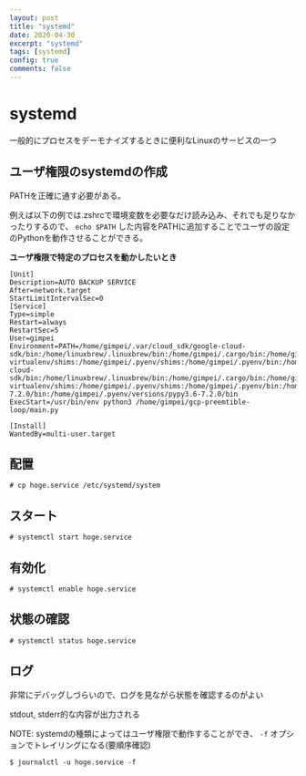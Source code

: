 ```yaml
---
layout: post
title: "systemd"
date: 2020-04-30
excerpt: "systemd"
tags: [systemd]
config: true
comments: false
---
```


# systemd
一般的にプロセスをデーモナイズするときに便利なLinuxのサービスの一つ

## ユーザ権限のsystemdの作成
PATHを正確に通す必要がある。  

例えば以下の例では.zshrcで環境変数を必要なだけ読み込み、それでも足りなかったりするので、 `echo $PATH` した内容をPATHに追加することでユーザの設定のPythonを動作させることができる。

**ユーザ権限で特定のプロセスを動かしたいとき**

```
[Unit]
Description=AUTO BACKUP SERVICE
After=network.target
StartLimitIntervalSec=0
[Service]
Type=simple
Restart=always
RestartSec=5
User=gimpei
Environment=PATH=/home/gimpei/.var/cloud_sdk/google-cloud-sdk/bin:/home/linuxbrew/.linuxbrew/bin:/home/gimpei/.cargo/bin:/home/gimpei/.bin:/home/gimpei/.pyenv/plugins/pyenv-virtualenv/shims:/home/gimpei/.pyenv/shims:/home/gimpei/.pyenv/bin:/home/gimpei/.pyenv/bin:/home/gimpei/.pyenv/bin:/home/gimpei/opt/anaconda3/bin:/home/gimpei/.var/cloud_sdk/google-cloud-sdk/bin:/home/linuxbrew/.linuxbrew/bin:/home/gimpei/.cargo/bin:/home/gimpei/.bin:/home/gimpei/.pyenv/plugins/pyenv-virtualenv/shims:/home/gimpei/.pyenv/shims:/home/gimpei/.pyenv/bin:/home/gimpei/.pyenv/bin:/home/gimpei/.pyenv/bin:/home/gimpei/opt/anaconda3/bin:/usr/local/sbin:/usr/local/bin:/usr/sbin:/usr/bin:/sbin:/bin:/usr/games:/usr/local/games:/home/gimpei/.pyenv/versions/pypy3.6-7.2.0/bin:/home/gimpei/.pyenv/versions/pypy3.6-7.2.0/bin
ExecStart=/usr/bin/env python3 /home/gimpei/gcp-preemtible-loop/main.py

[Install]
WantedBy=multi-user.target
```

## 配置

```console
# cp hoge.service /etc/systemd/system
```

## スタート

```console
# systemctl start hoge.service
```

## 有効化

```console
# systemctl enable hoge.service
```

## 状態の確認

```console
# systemctl status hoge.service
```

## ログ

非常にデバッグしづらいので、ログを見ながら状態を確認するのがよい

stdout, stderr的な内容が出力される

NOTE: systemdの種類によってはユーザ権限で動作することができ、 `-f` オプションでトレイリングになる(要順序確認)

```console
$ journalctl -u hoge.service -f
```
